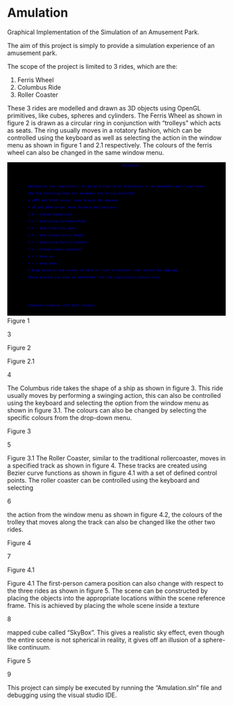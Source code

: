 # Amulation
Graphical Implementation of the Simulation of an Amusement Park. 

The aim of this project is simply to provide a simulation experience of an amusement park. 

The scope of the project is limited to 3 rides, which are the:
1. Ferris Wheel 
2. Columbus Ride 
3. Roller Coaster

These 3 rides are modelled and drawn as 3D objects using OpenGL primitives, like cubes,
spheres and cylinders. The Ferris Wheel as shown in figure 2 is drawn as a circular ring in
conjunction with “trolleys” which acts as seats. The ring usually moves in a rotatory fashion,
which can be controlled using the keyboard as well as selecting the action in the window menu
as shown in figure 1 and 2.1 respectively. The colours of the ferris wheel can also be changed in
the same window menu.

![Figure 1](assets/images/fig1.png "Figure 1")
Figure 1

3

Figure 2

Figure 2.1

4

The Columbus ride takes the shape of a ship as shown in figure 3. This ride usually moves by
performing a swinging action, this can also be controlled using the keyboard and selecting the
option from the window menu as shown in figure 3.1. The colours can also be changed by
selecting the specific colours from the drop-down menu.

Figure 3

5

Figure 3.1
The Roller Coaster, similar to the traditional rollercoaster, moves in a specified track as shown in
figure 4. These tracks are created using Bezier curve functions as shown in figure 4.1 with a set
of defined control points. The roller coaster can be controlled using the keyboard and selecting

6

the action from the window menu as shown in figure 4.2, the colours of the trolley that moves
along the track can also be changed like the other two rides.

Figure 4

7

Figure 4.1

Figure 4.1
The first-person camera position can also change with respect to the three rides as shown in
figure 5. The scene can be constructed by placing the objects into the appropriate locations
within the scene reference frame. This is achieved by placing the whole scene inside a texture

8

mapped cube called “SkyBox”. This gives a realistic sky effect, even though the entire scene is
not spherical in reality, it gives off an illusion of a sphere-like continuum.

Figure 5

9

This project can simply be executed by running the “Amulation.sln” file and debugging using the
visual studio IDE.
